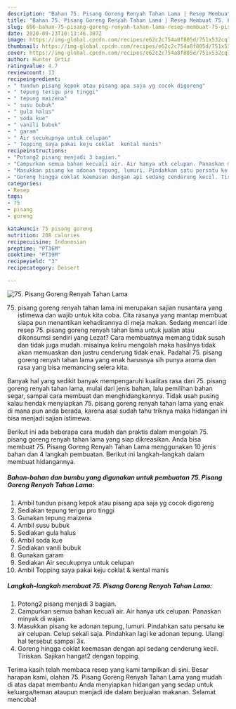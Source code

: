 ```yaml
---
description: "Bahan 75. Pisang Goreng Renyah Tahan Lama | Resep Membuat 75. Pisang Goreng Renyah Tahan Lama Yang Menggugah Selera"
title: "Bahan 75. Pisang Goreng Renyah Tahan Lama | Resep Membuat 75. Pisang Goreng Renyah Tahan Lama Yang Menggugah Selera"
slug: 696-bahan-75-pisang-goreng-renyah-tahan-lama-resep-membuat-75-pisang-goreng-renyah-tahan-lama-yang-menggugah-selera
date: 2020-09-23T10:13:46.307Z
image: https://img-global.cpcdn.com/recipes/e62c2c754a8f805d/751x532cq70/75-pisang-goreng-renyah-tahan-lama-foto-resep-utama.jpg
thumbnail: https://img-global.cpcdn.com/recipes/e62c2c754a8f805d/751x532cq70/75-pisang-goreng-renyah-tahan-lama-foto-resep-utama.jpg
cover: https://img-global.cpcdn.com/recipes/e62c2c754a8f805d/751x532cq70/75-pisang-goreng-renyah-tahan-lama-foto-resep-utama.jpg
author: Hunter Ortiz
ratingvalue: 4.7
reviewcount: 13
recipeingredient:
- " tundun pisang kepok atau pisang apa saja yg cocok digoreng"
- " tepung terigu pro tinggi"
- " tepung maizena"
- " susu bubuk"
- " gula halus"
- " soda kue"
- " vanili bubuk"
- " garam"
- " Air secukupnya untuk celupan"
- " Topping saya pakai keju coklat  kental manis"
recipeinstructions:
- "Potong2 pisang menjadi 3 bagian."
- "Campurkan semua bahan kecuali air. Air hanya utk celupan. Panaskan minyak di wajan."
- "Masukkan pisang ke adonan tepung, lumuri. Pindahkan satu persatu ke air celupan. Celup sekali saja. Pindahkan lagi ke adonan tepung. Ulangi hal tersebut sampai 3x."
- "Goreng hingga coklat keemasan dengan api sedang cenderung kecil. Tiriskan. Sajikan hangat2 dengan topping."
categories:
- Resep
tags:
- 75
- pisang
- goreng

katakunci: 75 pisang goreng 
nutrition: 208 calories
recipecuisine: Indonesian
preptime: "PT36M"
cooktime: "PT39M"
recipeyield: "3"
recipecategory: Dessert

---
```



![75. Pisang Goreng Renyah Tahan Lama](https://img-global.cpcdn.com/recipes/e62c2c754a8f805d/751x532cq70/75-pisang-goreng-renyah-tahan-lama-foto-resep-utama.jpg)


75. pisang goreng renyah tahan lama ini merupakan sajian nusantara yang istimewa dan wajib untuk kita coba. Cita rasanya yang mantap membuat siapa pun menantikan kehadirannya di meja makan.
Sedang mencari ide resep 75. pisang goreng renyah tahan lama untuk jualan atau dikonsumsi sendiri yang Lezat? Cara membuatnya memang tidak susah dan tidak juga mudah. misalnya keliru mengolah maka hasilnya tidak akan memuaskan dan justru cenderung tidak enak. Padahal 75. pisang goreng renyah tahan lama yang enak harusnya sih punya aroma dan rasa yang bisa memancing selera kita.

Banyak hal yang sedikit banyak mempengaruhi kualitas rasa dari 75. pisang goreng renyah tahan lama, mulai dari jenis bahan, lalu pemilihan bahan segar, sampai cara membuat dan menghidangkannya. Tidak usah pusing kalau hendak menyiapkan 75. pisang goreng renyah tahan lama yang enak di mana pun anda berada, karena asal sudah tahu triknya maka hidangan ini bisa menjadi sajian istimewa.




Berikut ini ada beberapa cara mudah dan praktis dalam mengolah 75. pisang goreng renyah tahan lama yang siap dikreasikan. Anda bisa membuat 75. Pisang Goreng Renyah Tahan Lama menggunakan 10 jenis bahan dan 4 langkah pembuatan. Berikut ini langkah-langkah dalam membuat hidangannya.

<!--inarticleads1-->

##### Bahan-bahan dan bumbu yang digunakan untuk pembuatan 75. Pisang Goreng Renyah Tahan Lama:

1. Ambil  tundun pisang kepok atau pisang apa saja yg cocok digoreng
1. Sediakan  tepung terigu pro tinggi
1. Gunakan  tepung maizena
1. Ambil  susu bubuk
1. Sediakan  gula halus
1. Ambil  soda kue
1. Sediakan  vanili bubuk
1. Gunakan  garam
1. Sediakan  Air secukupnya untuk celupan
1. Ambil  Topping saya pakai keju coklat &amp; kental manis




<!--inarticleads2-->

##### Langkah-langkah membuat 75. Pisang Goreng Renyah Tahan Lama:

1. Potong2 pisang menjadi 3 bagian.
1. Campurkan semua bahan kecuali air. Air hanya utk celupan. Panaskan minyak di wajan.
1. Masukkan pisang ke adonan tepung, lumuri. Pindahkan satu persatu ke air celupan. Celup sekali saja. Pindahkan lagi ke adonan tepung. Ulangi hal tersebut sampai 3x.
1. Goreng hingga coklat keemasan dengan api sedang cenderung kecil. Tiriskan. Sajikan hangat2 dengan topping.




Terima kasih telah membaca resep yang kami tampilkan di sini. Besar harapan kami, olahan 75. Pisang Goreng Renyah Tahan Lama yang mudah di atas dapat membantu Anda menyiapkan hidangan yang sedap untuk keluarga/teman ataupun menjadi ide dalam berjualan makanan. Selamat mencoba!
